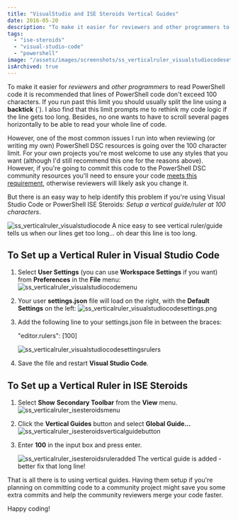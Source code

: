 ```yaml
---
title: "VisualStudio and ISE Steroids Vertical Guides"
date: 2016-05-20
description: "To make it easier for reviewers and other programmers to read PowerShell code it is recommended that lines of PowerShell code don't exceed 100 characters. If you run past this limit you should usually split the line using a backtick (`)."
tags:
  - "ise-steroids"
  - "visual-studio-code"
  - "powershell"
image: "/assets/images/screenshots/ss_verticalruler_visualstudiocodesettingsrulers.png"
isArchived: true
---
```


To make it easier for _reviewers_ and _other programmers_ to read PowerShell code it is recommended that lines of PowerShell code don't exceed 100 characters. If you run past this limit you should usually split the line using a **backtick** (\`). I also find that this limit prompts me to rethink my code logic if the line gets too long. Besides, no one wants to have to scroll several pages horizontally to be able to read your whole line of code.

However, one of the most common issues I run into when reviewing (or writing my own) PowerShell DSC resources is going over the 100 character limit. For your own projects you're most welcome to use any styles that you want (although I'd still recommend this one for the reasons above). However, if you're going to commit this code to the PowerShell DSC community resources you'll need to ensure your code [meets this requirement](https://github.com/PowerShell/DscResources/blob/master/StyleGuidelines.md#each-line-should-have-less-than-100-characters), otherwise reviewers will likely ask you change it.

But there is an easy way to help identify this problem if you're using Visual Studio Code or PowerShell ISE Steroids: _Setup a vertical guide/ruler at 100 characters_.

![ss_verticalruler_visualstudiocode](/assets/images/screenshots/ss_verticalruler_visualstudiocode.png)
A nice easy to see vertical ruler/guide tells us when our lines get too long... oh dear this line is too long.

## To Set up a Vertical Ruler in Visual Studio Code

1. Select **User Settings** (you can use **Workspace Settings** if you want) from **Preferences** in the **File** menu: ![ss_verticalruler_visualstudiocodemenu](/assets/images/screenshots/ss_verticalruler_visualstudiocodemenu.png)
2. Your user **settings.json** file will load on the right, with the **Default Settings** on the left: ![ss_verticalruler_visualstudiocodesettings.png](/assets/images/screenshots/ss_verticalruler_visualstudiocodesettings.png)
3. Add the following line to your settings.json file in between the braces:

    "editor.rulers": \[100\]

    ![ss_verticalruler_visualstudiocodesettingsrulers](/assets/images/screenshots/ss_verticalruler_visualstudiocodesettingsrulers.png)
4. Save the file and restart **Visual Studio Code**.

## To Set up a Vertical Ruler in ISE Steroids

1. Select **Show** **Secondary Toolbar** from the **View** menu.![ss_verticalruler_isesteroidsmenu](/assets/images/screenshots/ss_verticalruler_isesteroidsmenu.png)
2. Click the **Vertical Guides** button and select **Global Guide...**![ss_verticalruler_isesteroidsverticalguidebutton](/assets/images/screenshots/ss_verticalruler_isesteroidsverticalguidebutton.png)
3. Enter **100** in the input box and press enter.

    ![ss_verticalruler_isesteroidsruleradded](/assets/images/screenshots/ss_verticalruler_isesteroidsruleradded.png) The vertical guide is added - better fix that long line!

That is all there is to using vertical guides. Having them setup if you're planning on committing code to a community project might save you some extra commits and help the community reviewers merge your code faster.

Happy coding!
